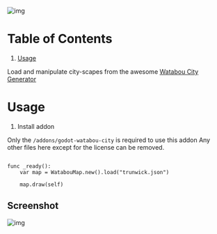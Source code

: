 ![img](./demo/splash.png)

# Table of Contents

1.  [Usage](#org7ef4c63)

Load and manipulate city-scapes from the awesome [Watabou City Generator](https://watabou.github.io/city-generator)

<a id="org7ef4c63"></a>

# Usage

1.  Install addon

Only the `/addons/godot-watabou-city` is required to use this addon
Any other files here except for the license can be removed.

```gdscript

func _ready():
	var map = WatabouMap.new().load("trunwick.json")

	map.draw(self)
```

## Screenshot

![img](./demo/screenshot.png)
